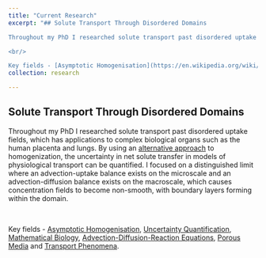 ```yaml
---
title: "Current Research"
excerpt: "## Solute Transport Through Disordered Domains

Throughout my PhD I researched solute transport past disordered uptake fields, which has applications to complex biological organs such as the human placenta and lungs.  By using an [alternative approach](https://academic.oup.com/imamat/advance-article/doi/10.1093/imamat/hxz004/5324989) to homogenization, the uncertainty in net solute transfer in models of physiological transport can be quantified. I focused on a distinguished limit where an advection-uptake balance exists on the microscale and an advection-diffusion balance exists on the macroscale, which causes concentration fields to become non-smooth, with boundary layers forming within the domain.

<br/>

Key fields - [Asymptotic Homogenisation](https://en.wikipedia.org/wiki/Asymptotic_homogenization), [Uncertainty Quantification](https://en.wikipedia.org/wiki/Uncertainty_quantification), [Mathematical Biology](https://en.wikipedia.org/wiki/Modelling_biological_systems), [Advection-Diffusion-Reaction Equations](https://en.wikipedia.org/wiki/Convection%E2%80%93diffusion_equation), [Porous Media](https://en.wikipedia.org/wiki/Porous_medium) and [Transport Phenomena](https://en.wikipedia.org/wiki/Transport_phenomena)."
collection: research

---
```


## Solute Transport Through Disordered Domains

Throughout my PhD I researched solute transport past disordered uptake fields, which has applications to complex biological organs such as the human placenta and lungs.  By using an [alternative approach](https://academic.oup.com/imamat/advance-article/doi/10.1093/imamat/hxz004/5324989) to homogenization, the uncertainty in net solute transfer in models of physiological transport can be quantified. I focused on a distinguished limit where an advection-uptake balance exists on the microscale and an advection-diffusion balance exists on the macroscale, which causes concentration fields to become non-smooth, with boundary layers forming within the domain.

<br/>

Key fields - [Asymptotic Homogenisation](https://en.wikipedia.org/wiki/Asymptotic_homogenization), [Uncertainty Quantification](https://en.wikipedia.org/wiki/Uncertainty_quantification), [Mathematical Biology](https://en.wikipedia.org/wiki/Modelling_biological_systems), [Advection-Diffusion-Reaction Equations](https://en.wikipedia.org/wiki/Convection%E2%80%93diffusion_equation), [Porous Media](https://en.wikipedia.org/wiki/Porous_medium) and [Transport Phenomena](https://en.wikipedia.org/wiki/Transport_phenomena).
